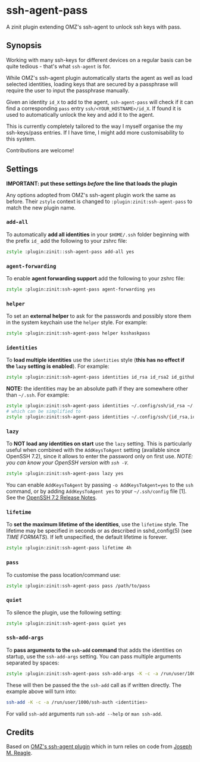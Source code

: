 # ssh-agent-pass
A zinit plugin extending OMZ's ssh-agent to unlock ssh keys with pass.

## Synopsis
Working with many ssh-keys for different devices on a regular basis can be quite tedious - that's what `ssh-agent` is for.

While OMZ's ssh-agent plugin automatically starts the agent as well as load selected identities, loading keys
that are secured by a passphrase will require the user to input the passphrase manually.

Given an identity `id_X` to add to the agent, `ssh-agent-pass` will check if it can find a corresponding `pass` entry
`ssh/<YOUR_HOSTNAME>/id_X`. If found it is used to automatically unlock the key and add it to the agent.

This is currently completely tailored to the way I myself organise the my ssh-keys/pass entries.
If I have time, I might add more customisability to this system.

Contributions are welcome!

## Settings

**IMPORTANT: put these settings _before_ the line that loads the plugin**

Any options adopted from OMZ's ssh-agent plugin work the same as before. Their `zstyle` context
is changed to `:plugin:zinit:ssh-agent-pass` to match the new plugin name.

### `add-all`

To automatically **add all identities** in your `$HOME/.ssh` folder beginning with the prefix `id_` add the following
to your zshrc file:

```zsh
zstyle :plugin:zinit::ssh-agent-pass add-all yes
```

### `agent-forwarding`

To enable **agent forwarding support** add the following to your zshrc file:

```zsh
zstyle :plugin:zinit:ssh-agent-pass agent-forwarding yes
```

### `helper`

To set an **external helper** to ask for the passwords and possibly store
them in the system keychain use the `helper` style. For example:

```zsh
zstyle :plugin:zinit:ssh-agent-pass helper ksshaskpass
```

### `identities`

To **load multiple identities** use the `identities` style (**this has no effect
if the `lazy` setting is enabled**). For example:

```zsh
zstyle :plugin:zinit:ssh-agent-pass identities id_rsa id_rsa2 id_github
```

**NOTE:** the identities may be an absolute path if they are somewhere other than
`~/.ssh`. For example:

```zsh
zstyle :plugin:zinit:ssh-agent-pass identities ~/.config/ssh/id_rsa ~/.config/ssh/id_rsa2 ~/.config/ssh/id_github
# which can be simplified to
zstyle :plugin:zinit:ssh-agent-pass identities ~/.config/ssh/{id_rsa,id_rsa2,id_github}
```

### `lazy`

To **NOT load any identities on start** use the `lazy` setting. This is particularly
useful when combined with the `AddKeysToAgent` setting (available since OpenSSH 7.2),
since it allows to enter the password only on first use. _NOTE: you can know your
OpenSSH version with `ssh -V`._

```zsh
zstyle :plugin:zinit:ssh-agent-pass lazy yes
```

You can enable `AddKeysToAgent` by passing `-o AddKeysToAgent=yes` to the `ssh` command,
or by adding `AddKeysToAgent yes` to your `~/.ssh/config` file [1].
See the [OpenSSH 7.2 Release Notes](http://www.openssh.com/txt/release-7.2).

### `lifetime`

To **set the maximum lifetime of the identities**, use the `lifetime` style.
The lifetime may be specified in seconds or as described in sshd_config(5)
(see _TIME FORMATS_). If left unspecified, the default lifetime is forever.

```zsh
zstyle :plugin:zinit:ssh-agent-pass lifetime 4h
```

### `pass`

To customise the pass location/command use:

```zsh
zstyle :plugin:zinit:ssh-agent-pass pass /path/to/pass
```

### `quiet`

To silence the plugin, use the following setting:

```zsh
zstyle :plugin:zinit:ssh-agent-pass quiet yes
```

### `ssh-add-args`

To **pass arguments to the `ssh-add` command** that adds the identities on startup,
use the `ssh-add-args` setting. You can pass multiple arguments separated by spaces:

```zsh
zstyle :plugin:zinit:ssh-agent-pass ssh-add-args -K -c -a /run/user/1000/ssh-auth
```

These will then be passed the the `ssh-add` call as if written directly. The example
above will turn into:

```zsh
ssh-add -K -c -a /run/user/1000/ssh-auth <identities>
```

For valid `ssh-add` arguments run `ssh-add --help` or `man ssh-add`.

## Credits
Based on [OMZ's ssh-agent plugin](https://github.com/ohmyzsh/ohmyzsh/blob/master/plugins/ssh-agent/README.md) which in turn relies
on code from [Joseph M. Reagle](https://www.cygwin.com/ml/cygwin/2001-06/msg00537.html).
